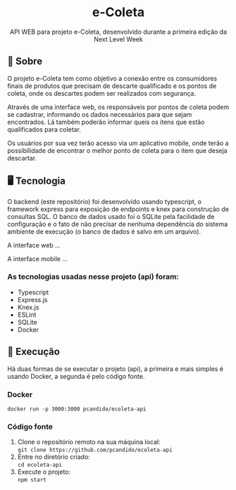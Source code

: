 <h1 align="center">
    e-Coleta    
</h1>

<p align="center">
    API WEB para projeto e-Coleta, desenvolvido durante a primeira edição da Next Level Week
</p>

## 🎯 Sobre

O projeto e-Coleta tem como objetivo a conexão entre os consumidores finais de produtos que precisam de descarte qualificado e os pontos de coleta, onde os descartes podem ser realizados com segurança.

Através de uma interface web, os responsáveis por pontos de coleta podem se cadastrar, informando os dados necessários para que sejam encontrados. Lá também poderão informar queis os itens que estão qualificados para coletar.

Os usuários por sua vez terão acesso via um aplicativo mobile, onde terão a possibilidade de encontrar o melhor ponto de coleta para o item que deseja descartar.

## 🖥 Tecnologia

O backend (este repositório) foi desenvolvido usando typescript, o framework express para exposição de endpoints e knex para construção de consultas SQL. O banco de dados usado foi o SQLite pela facilidade de configuração e o fato de não precisar de nenhuma dependência do sistema ambiente de execução (o banco de dados é salvo em um arquivo).

A interface web ...

A interface mobile ...

### As tecnologias usadas nesse projeto (api) foram:
* Typescript
* Express.js
* Knex.js
* ESLint
* SQLite
* Docker

## 🚀 Execução

Há duas formas de se executar o projeto (api), a primeira e mais simples é usando Docker, a segunda é pelo código fonte.

### Docker

`docker run -p 3000:3000 pcandido/ecoleta-api`

### Código fonte

1. Clone o repositório remoto na sua máquina local:<br/>
`git clone https://github.com/pcandido/ecoleta-api`
2. Entre no diretório criado:<br/>
`cd ecoleta-api`
3. Execute o projeto:<br/>
`npm start`